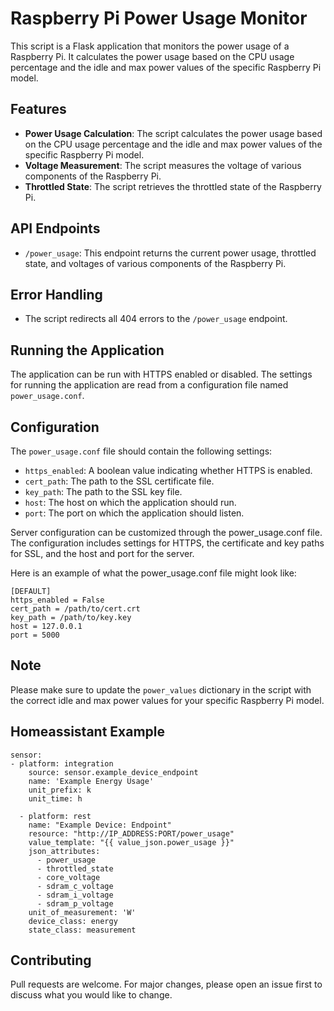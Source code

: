 # Raspberry Pi Power Usage Monitor

This script is a Flask application that monitors the power usage of a Raspberry Pi. It calculates the power usage based on the CPU usage percentage and the idle and max power values of the specific Raspberry Pi model.

## Features

- **Power Usage Calculation**: The script calculates the power usage based on the CPU usage percentage and the idle and max power values of the specific Raspberry Pi model.
- **Voltage Measurement**: The script measures the voltage of various components of the Raspberry Pi.
- **Throttled State**: The script retrieves the throttled state of the Raspberry Pi.

## API Endpoints

- `/power_usage`: This endpoint returns the current power usage, throttled state, and voltages of various components of the Raspberry Pi.

## Error Handling

- The script redirects all 404 errors to the `/power_usage` endpoint.

## Running the Application

The application can be run with HTTPS enabled or disabled. The settings for running the application are read from a configuration file named `power_usage.conf`.

## Configuration

The `power_usage.conf` file should contain the following settings:

- `https_enabled`: A boolean value indicating whether HTTPS is enabled.
- `cert_path`: The path to the SSL certificate file.
- `key_path`: The path to the SSL key file.
- `host`: The host on which the application should run.
- `port`: The port on which the application should listen.

Server configuration can be customized through the power_usage.conf file. The configuration includes settings for HTTPS, the certificate and key paths for SSL, and the host and port for the server.

Here is an example of what the power_usage.conf file might look like:

```
[DEFAULT]
https_enabled = False
cert_path = /path/to/cert.crt
key_path = /path/to/key.key
host = 127.0.0.1
port = 5000
```

## Note

Please make sure to update the `power_values` dictionary in the script with the correct idle and max power values for your specific Raspberry Pi model.

## Homeassistant Example

```
sensor:
- platform: integration
    source: sensor.example_device_endpoint
    name: 'Example Energy Usage'
    unit_prefix: k
    unit_time: h

  - platform: rest
    name: "Example Device: Endpoint"
    resource: "http://IP_ADDRESS:PORT/power_usage"
    value_template: "{{ value_json.power_usage }}"
    json_attributes:
      - power_usage
      - throttled_state
      - core_voltage
      - sdram_c_voltage
      - sdram_i_voltage
      - sdram_p_voltage
    unit_of_measurement: 'W'
    device_class: energy
    state_class: measurement

```

## Contributing

Pull requests are welcome. For major changes, please open an issue first to discuss what you would like to change.

